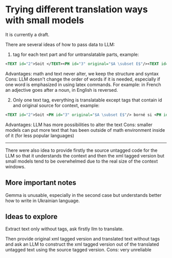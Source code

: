 # Trying different translation ways with small models

It is currently a draft.

There are several ideas of how to pass data to LLM:
1. <TEXT> tag for each text part and <PH> for untranslatable parts, example:
```xml
<TEXT id="2">Soit </TEXT><PH id="3" original="$A \subset E$"/><TEXT id="4"> borné si </TEXT><PH id="5" original="$\exists R > 0$"/><TEXT id="6"> tel que </TEXT><PH id="7" original="$A \subset B(x, R)$"/><TEXT id="8">.</TEXT>
```

Advantages: math and text never alter, we keep the structure and syntax
Cons: LLM doesn't change the order of words if it is needed, especially if one word is emphasized in using latex commands. For example: in French an adjective goes after a noun, in English is reversed.

2. Only one text tag, everything is translatable except <PH> tags that contain id and original source for context, example:
```xml
<TEXT id="2">Soit <PH id="3" original="$A \subset E$"/> borné si <PH id="5" original="$\exists R > 0$"/> tel que <PH id="7" original="$A \subset B(x, R)$"/>.</TEXT>
```

Advantages: LLM has more possibilities to alter the text
Cons: smaller models can put more text that has been outside of math environment inside of it (for less popular languages)

---
There were also idea to provide firstly the source untagged code for the LLM so
that it understands the context and then the xml tagged version but small
models tend to be overwhelmed due to the real size of the context windows.

## More important notes
Gemma is unusable, especially in the second case but understands better how to write in Ukrainian language.

## Ideas to explore

Extract text only without tags, ask firstly llm to translate.

Then provide original xml tagged version and translated text without tags and
ask an LLM to construct the xml tagged version out of the translated untagged
text using the source tagged version. 
Cons: very unreliable
